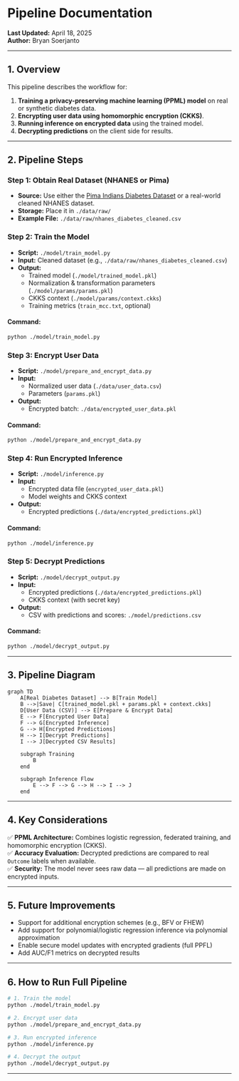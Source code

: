 # **Pipeline Documentation**  
**Last Updated:** April 18, 2025  
**Author:** Bryan Soerjanto  

---

## **1. Overview**  
This pipeline describes the workflow for:  
1. **Training a privacy-preserving machine learning (PPML) model** on real or synthetic diabetes data.  
2. **Encrypting user data using homomorphic encryption (CKKS)**.  
3. **Running inference on encrypted data** using the trained model.  
4. **Decrypting predictions** on the client side for results.  

---

## **2. Pipeline Steps**  

### **Step 1: Obtain Real Dataset (NHANES or Pima)**
- **Source:** Use either the [Pima Indians Diabetes Dataset](https://www.kaggle.com/datasets/uciml/pima-indians-diabetes-database) or a real-world cleaned NHANES dataset.  
- **Storage:** Place it in `./data/raw/`  
- **Example File:** `./data/raw/nhanes_diabetes_cleaned.csv`

### **Step 2: Train the Model**
- **Script:** `./model/train_model.py`  
- **Input:** Cleaned dataset (e.g., `./data/raw/nhanes_diabetes_cleaned.csv`)  
- **Output:**  
  - Trained model (`./model/trained_model.pkl`)  
  - Normalization & transformation parameters (`./model/params/params.pkl`)  
  - CKKS context (`./model/params/context.ckks`)  
  - Training metrics (`train_mcc.txt`, optional)  

#### **Command:**
```sh
python ./model/train_model.py 
```

### **Step 3: Encrypt User Data**
- **Script:** `./model/prepare_and_encrypt_data.py`  
- **Input:**  
  - Normalized user data (`./data/user_data.csv`)  
  - Parameters (`params.pkl`)  
- **Output:**  
  - Encrypted batch: `./data/encrypted_user_data.pkl`

#### **Command:**
```sh
python ./model/prepare_and_encrypt_data.py
```

### **Step 4: Run Encrypted Inference**
- **Script:** `./model/inference.py`  
- **Input:**  
  - Encrypted data file (`encrypted_user_data.pkl`)  
  - Model weights and CKKS context  
- **Output:**  
  - Encrypted predictions (`./data/encrypted_predictions.pkl`)  

#### **Command:**
```sh
python ./model/inference.py
```

### **Step 5: Decrypt Predictions**
- **Script:** `./model/decrypt_output.py`  
- **Input:**  
  - Encrypted predictions (`./data/encrypted_predictions.pkl`)  
  - CKKS context (with secret key)  
- **Output:**  
  - CSV with predictions and scores: `./model/predictions.csv`

#### **Command:**
```sh
python ./model/decrypt_output.py
```

---

## **3. Pipeline Diagram**  
```mermaid
graph TD
    A[Real Diabetes Dataset] --> B[Train Model]
    B -->|Save| C[trained_model.pkl + params.pkl + context.ckks]
    D[User Data (CSV)] --> E[Prepare & Encrypt Data]
    E --> F[Encrypted User Data]
    F --> G[Encrypted Inference]
    G --> H[Encrypted Predictions]
    H --> I[Decrypt Predictions]
    I --> J[Decrypted CSV Results]

    subgraph Training
        B
    end

    subgraph Inference Flow
        E --> F --> G --> H --> I --> J
    end
```

---

## **4. Key Considerations**  
✅ **PPML Architecture:** Combines logistic regression, federated training, and homomorphic encryption (CKKS).  
✅ **Accuracy Evaluation:** Decrypted predictions are compared to real `Outcome` labels when available.  
✅ **Security:** The model never sees raw data — all predictions are made on encrypted inputs.

---

## **5. Future Improvements**  
- Support for additional encryption schemes (e.g., BFV or FHEW)  
- Add support for polynomial/logistic regression inference via polynomial approximation  
- Enable secure model updates with encrypted gradients (full PPFL)  
- Add AUC/F1 metrics on decrypted results

---

## **6. How to Run Full Pipeline**  
```bash
# 1. Train the model
python ./model/train_model.py

# 2. Encrypt user data
python ./model/prepare_and_encrypt_data.py

# 3. Run encrypted inference
python ./model/inference.py

# 4. Decrypt the output
python ./model/decrypt_output.py
```

---
